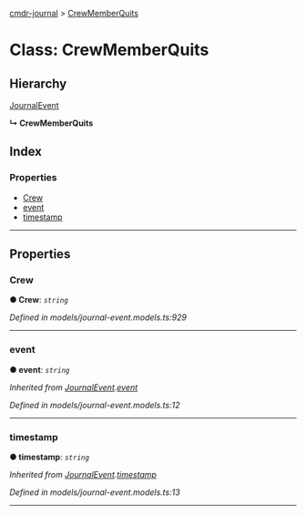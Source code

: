 [cmdr-journal](../README.md) > [CrewMemberQuits](../classes/crewmemberquits.md)



# Class: CrewMemberQuits

## Hierarchy


 [JournalEvent](journalevent.md)

**↳ CrewMemberQuits**







## Index

### Properties

* [Crew](crewmemberquits.md#crew)
* [event](crewmemberquits.md#event)
* [timestamp](crewmemberquits.md#timestamp)



---
## Properties
<a id="crew"></a>

###  Crew

**●  Crew**:  *`string`* 

*Defined in models/journal-event.models.ts:929*





___

<a id="event"></a>

###  event

**●  event**:  *`string`* 

*Inherited from [JournalEvent](journalevent.md).[event](journalevent.md#event)*

*Defined in models/journal-event.models.ts:12*





___

<a id="timestamp"></a>

###  timestamp

**●  timestamp**:  *`string`* 

*Inherited from [JournalEvent](journalevent.md).[timestamp](journalevent.md#timestamp)*

*Defined in models/journal-event.models.ts:13*





___


